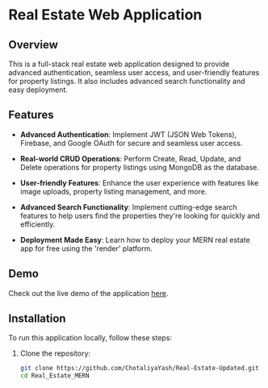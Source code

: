 # Real Estate Web Application

## Overview

This is a full-stack real estate web application designed to provide advanced authentication, seamless user access, and user-friendly features for property listings. It also includes advanced search functionality and easy deployment.

## Features

- **Advanced Authentication**: Implement JWT (JSON Web Tokens), Firebase, and Google OAuth for secure and seamless user access.

- **Real-world CRUD Operations**: Perform Create, Read, Update, and Delete operations for property listings using MongoDB as the database.

- **User-friendly Features**: Enhance the user experience with features like image uploads, property listing management, and more.

- **Advanced Search Functionality**: Implement cutting-edge search features to help users find the properties they're looking for quickly and efficiently.

- **Deployment Made Easy**: Learn how to deploy your MERN real estate app for free using the 'render' platform.

## Demo

Check out the live demo of the application [here]().

## Installation

To run this application locally, follow these steps:

1. Clone the repository:
   ```bash
   git clone https://github.com/ChotaliyaYash/Real-Estate-Updated.git
   cd Real_Estate_MERN
   ```
